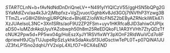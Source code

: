 $START$CLnN+b+fAvNdNdDnDriQneLV++N491ylYlQlCzV55/ggHSN5bQPg2GSYaMdlZvv/aa4k3Jr2jMbpfxz+VgZjvuor/GghbKv8Jd3GOj7tNVfhP3Yzwg3BTTmZL+vG8HZ6hIngjURPQNcd+Bhj4EZ/oIWXcFN5Z2bEByAZRNckiWEk47iXzJUAelsoL3NC+3Xn1SRts/aoF9U2ZP2FSm+uyv1HKRfcaBJlD3ahiwOUPIjxaDS0+luMZdrAkqUyuYAZobwph50h8m25ReEDQkoFL1AR3YVHh7ZtyQDzTfcNUK2Ppw5d+PP5wx04g/HoEszXyJY1RSVfixWY3pXOnF2RldWuiVCd7o8FdpriewH9JCjyTUJupeRpSzLykhkSdaAkuSf3UdGsctiwTePL0T+p07QiNA1JUJZ3fxLP15no2dqhUYV2xipL4XLfO7+6CX4s$END$